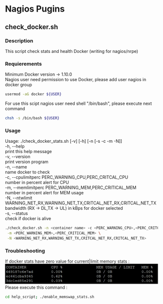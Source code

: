 # Nagios Pugins 
## check_docker.sh
### Description
This script check stats and health Docker (writing for nagios/nrpe)

### Requierements
Minimum Docker version -> 1.10.0 <br />
Nagios user need permission to use Docker, please add user nagios in docker group
```bash
usermod -aG docker ${USER}
```
For use this scipt nagios user need shell "/bin/bash", please execute next command
```bash
chsh -s /bin/bash ${USER}
```

### Usage
<p>Usage: ./check_docker_stats.sh [-v] [-h] [-n [-s -c -m -N]]<br/>
 -h, --help<br/>
 print this help message<br/>
 -v, --version<br/>
 print version program<br/>
 -n, --name<br/>
 name docker to check<br/>
 -c, --cpulimitperc PERC_WARNING_CPU,PERC_CRITCAL_CPU<br/>
 number in percent alert for CPU<br/>
 -m, --memlimitperc PERC_WARNING_MEM,PERC_CRITICAL_MEM<br/>
 number in percent alert for MEM usage<br/>
 -N, --ntwlimit WARNING_NET_RX,WARNING_NET_TX,CRITCAL_NET_RX,CRITCAL_NET_TX<br/>
 bandwidth (RX -> DL,TX -> UL) in kBps for docker selected<br/>
 -s, --status<br/>
 check if docker is alive</p>

```bash
./check_docker.sh -n <container name> -c <PERC_WARNING_CPU>,<PERC_CRITCAL_CPU> \
 -m <PERC_WARNING_MEM>,<PERC_CRITICAL_MEM> \
 -N <WARNING_NET_RX,WARNING_NET_TX,CRITCAL_NET_RX,CRITCAL_NET_TX>
```

### Troubleshooting
If docker stats have zero value for current|limit memory stats :<br/>
![Alt text](help_script/img_mem_null.jpg?raw=true "MEM USAGE Null")
Please execute this command :<br/>
```bash
cd help_script; ./enable_memswap_stats.sh
```
